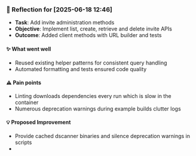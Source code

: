 ### :book: Reflection for [2025-06-18 12:46]
  - **Task**: Add invite administration methods
  - **Objective**: Implement list, create, retrieve and delete invite APIs
  - **Outcome**: Added client methods with URL builder and tests

#### :sparkles: What went well
  - Reused existing helper patterns for consistent query handling
  - Automated formatting and tests ensured code quality

#### :warning: Pain points
  - Linting downloads dependencies every run which is slow in the container
  - Numerous deprecation warnings during example builds clutter logs

#### :bulb: Proposed Improvement
  - Provide cached dscanner binaries and silence deprecation warnings in scripts
  - 
